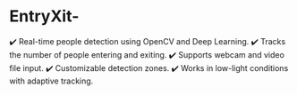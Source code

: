 # EntryXit-
✔️ Real-time people detection using OpenCV and Deep Learning.   ✔️ Tracks the number of people entering and exiting.   ✔️ Supports webcam and video file input.   ✔️ Customizable detection zones.   ✔️ Works in low-light conditions with adaptive tracking.  

